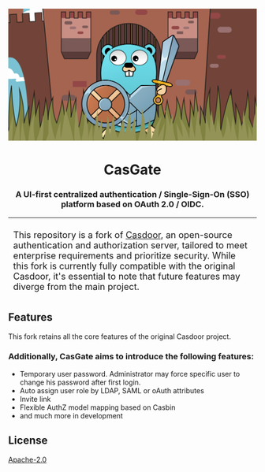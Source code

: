 
<p align="center">
  <img alt="casgate" src="./docs/cg-logo.png"/>
  <h1 align="center" style="border-bottom: none;">CasGate</h1>
  <h3 align="center">A UI-first centralized authentication / Single-Sign-On (SSO) platform based on OAuth 2.0 / OIDC.</h3>

----------------

<div style="padding: 10px; font-size: large;">
This repository is a fork of <a href="https://github.com/casdoor/casdoor">Casdoor</a>, an open-source authentication and authorization server, tailored to meet enterprise requirements and prioritize security. While this fork is currently fully compatible with the original Casdoor, it's essential to note that future features may diverge from the main project.
</div>

## Features
This fork retains all the core features of the original Casdoor project.

### Additionally, CasGate aims to introduce the following features:
<ul>
<li>Temporary user password. Administrator may force specific user to change his password after first login.</li>
<li>Auto assign user role by LDAP, SAML or oAuth attributes</li>
<li>Invite link</li>
<li>Flexible AuthZ model mapping based on Casbin</li>  
<li>and much more in development</li>
</ul>

## License

[Apache-2.0](https://github.com/casgate/casgate/blob/master/LICENSE)
